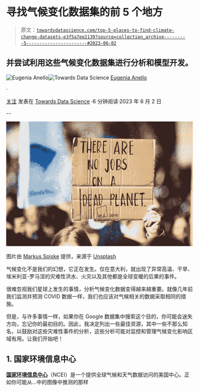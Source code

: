 # 寻找气候变化数据集的前 5 个地方

> 原文：[`towardsdatascience.com/top-5-places-to-find-climate-change-datasets-e3f5a7ee2139?source=collection_archive---------5-----------------------#2023-06-02`](https://towardsdatascience.com/top-5-places-to-find-climate-change-datasets-e3f5a7ee2139?source=collection_archive---------5-----------------------#2023-06-02)

## 并尝试利用这些气候变化数据集进行分析和模型开发。

[](https://eugenia-anello.medium.com/?source=post_page-----e3f5a7ee2139--------------------------------)![Eugenia Anello](https://eugenia-anello.medium.com/?source=post_page-----e3f5a7ee2139--------------------------------)[](https://towardsdatascience.com/?source=post_page-----e3f5a7ee2139--------------------------------)![Towards Data Science](https://towardsdatascience.com/?source=post_page-----e3f5a7ee2139--------------------------------) [Eugenia Anello](https://eugenia-anello.medium.com/?source=post_page-----e3f5a7ee2139--------------------------------)

·

[关注](https://medium.com/m/signin?actionUrl=https%3A%2F%2Fmedium.com%2F_%2Fsubscribe%2Fuser%2F86fdc517c278&operation=register&redirect=https%3A%2F%2Ftowardsdatascience.com%2Ftop-5-places-to-find-climate-change-datasets-e3f5a7ee2139&user=Eugenia+Anello&userId=86fdc517c278&source=post_page-86fdc517c278----e3f5a7ee2139---------------------post_header-----------) 发表在 [Towards Data Science](https://towardsdatascience.com/?source=post_page-----e3f5a7ee2139--------------------------------) ·6 分钟阅读·2023 年 6 月 2 日[](https://medium.com/m/signin?actionUrl=https%3A%2F%2Fmedium.com%2F_%2Fvote%2Ftowards-data-science%2Fe3f5a7ee2139&operation=register&redirect=https%3A%2F%2Ftowardsdatascience.com%2Ftop-5-places-to-find-climate-change-datasets-e3f5a7ee2139&user=Eugenia+Anello&userId=86fdc517c278&source=-----e3f5a7ee2139---------------------clap_footer-----------)

--

[](https://medium.com/m/signin?actionUrl=https%3A%2F%2Fmedium.com%2F_%2Fbookmark%2Fp%2Fe3f5a7ee2139&operation=register&redirect=https%3A%2F%2Ftowardsdatascience.com%2Ftop-5-places-to-find-climate-change-datasets-e3f5a7ee2139&source=-----e3f5a7ee2139---------------------bookmark_footer-----------)![](img/899db630b2b57b63e66748bae9913639.png)

图片由 [Markus Spiske](https://unsplash.com/@markusspiske) 提供，来源于 [Unsplash](https://unsplash.com/photos/xYY7WADfens)

气候变化不是我们的幻想，它正在发生。仅在意大利，就出现了异常高温、干旱、埃米利亚-罗马涅的灾难性洪水、火灾以及其他都是全球变暖的后果的事件。

很难忽视我们星球上发生的事情，分析气候变化数据变得越来越重要。就像几年前我们监测并预测 COVID 数据一样，我们也应该对气候相关的数据采取相同的措施。

但是，与许多事情一样，如果你在 Google 数据集中搜索这个目的，你可能会迷失方向，忘记你的最初目的。因此，我决定列出一些最佳资源，其中一些不那么知名，以鼓励对这些灾难性事件的分析，这些分析可能对监控和管理气候变化影响区域有用。让我们开始吧！

## 1\. 国家环境信息中心

[**国家环境信息中心**](https://www.ncei.noaa.gov/)（NCEI）是一个提供全球气候和天气数据访问的美国中心。正如你可能从…中的图像中推测的那样
